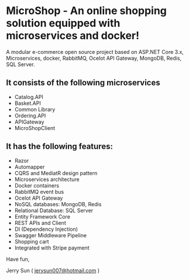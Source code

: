 # MicroShop - An online shopping solution equipped with microservices and docker!

A modular e-commerce open source project based on ASP.NET Core 3.x, Microservices, docker, RabbitMQ, Ocelot API Gateway, MongoDB, Redis, SQL Server.

## It consists of the following microservices
- Catalog.API
- Basket.API
- Common Library
- Ordering.API
- APIGateway
- MicroShopClient

## It has the following features:
- Razor
- Automapper
- CQRS and MediatR design pattern
- Microservices architecture
- Docker containers
- RabbitMQ event bus
- Ocelot API Gateway
- NoSQL databases: MongoDB, Redis
- Relational Database: SQL Server
- Entity Framework Core
- REST APIs and Client
- DI (Dependency Injection)
- Swagger Middleware Pipeline
- Shopping cart
- Integrated with Stripe payment

Have fun,

Jerry Sun ( jerysun007@hotmail.com )